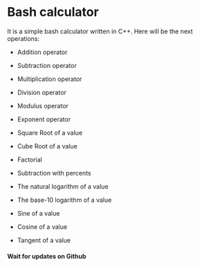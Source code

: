 # Bash calculator

It is a simple bash calculator written in C++. Here will be the next operations:

* Addition operator

*	Subtraction operator

*	Multiplication operator

*	Division operator

* Modulus operator

*	Exponent operator

* Square Root of a value

* Cube Root of a value

* Factorial

* Subtraction with percents

* The natural logarithm of a value

* The base-10 logarithm of a value

* Sine of a value

* Cosine of a value

* Tangent of a value

#### Wait for updates on Github